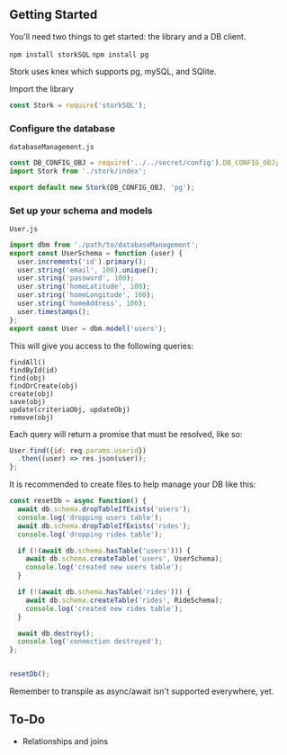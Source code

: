 ## Getting Started ##

You'll need two things to get started: the library and a DB client.

`npm install storkSQL`
`npm install pg`

Stork uses knex which supports pg, mySQL, and SQlite.

Import the library
```javascript
const Stork = require('storkSQL');
```

### Configure the database ###

`databaseManagement.js`
```javascript
const DB_CONFIG_OBJ = require('../../secret/config').DB_CONFIG_OBJ;
import Stork from './stork/index';

export default new Stork(DB_CONFIG_OBJ, 'pg');
```

### Set up your schema and models ###
`User.js`
```javascript
import dbm from './path/to/databaseManagement';
export const UserSchema = function (user) {
  user.increments('id').primary();
  user.string('email', 100).unique();
  user.string('password', 100);
  user.string('homeLatitude', 100);
  user.string('homeLongitude', 100);
  user.string('homeAddress', 100);
  user.timestamps();
};
export const User = dbm.model('users');
```

This will give you access to the following queries:
```
findAll()
findById(id)
find(obj)
findOrCreate(obj)
create(obj)
save(obj)
update(criteriaObj, updateObj)
remove(obj)
```
Each query will return a promise that must be resolved, like so:

```javascript
User.find({id: req.params.userid})
  .then((user) => res.json(user));
};
```


It is recommended to create files to help manage your DB like this:
```javascript
const resetDb = async function() {
  await db.schema.dropTableIfExists('users');
  console.log('dropping users table');
  await db.schema.dropTableIfExists('rides');
  console.log('dropping rides table');

  if (!(await db.schema.hasTable('users'))) {
    await db.schema.createTable('users', UserSchema);
    console.log('created new users table');
  }

  if (!(await db.schema.hasTable('rides'))) {
    await db.schema.createTable('rides', RideSchema);
    console.log('created new rides table');
  }

  await db.destroy();
  console.log('connection destroyed');
};


resetDb();

```

Remember to transpile as async/await isn't supported everywhere, yet.


## To-Do ##
* Relationships and joins
